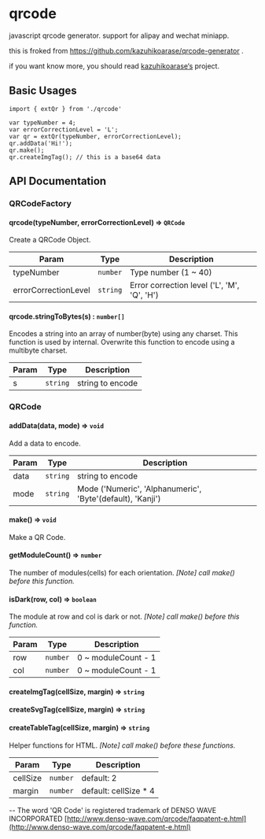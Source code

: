 # qrcode
javascript qrcode generator. support for alipay and wechat miniapp.



this is froked from https://github.com/kazuhikoarase/qrcode-generator .

if you want know more, you should read [kazuhikoarase‘s](https://github.com/kazuhikoarase) project.



## Basic Usages



```
import { extQr } from './qrcode'

var typeNumber = 4;
var errorCorrectionLevel = 'L';
var qr = extQr(typeNumber, errorCorrectionLevel);
qr.addData('Hi!');
qr.make();
qr.createImgTag(); // this is a base64 data
```





## API Documentation

### QRCodeFactory

#### qrcode(typeNumber, errorCorrectionLevel) => `QRCode`

Create a QRCode Object.

| Param                | Type     | Description                              |
| -------------------- | -------- | ---------------------------------------- |
| typeNumber           | `number` | Type number (1 ~ 40)                     |
| errorCorrectionLevel | `string` | Error correction level ('L', 'M', 'Q', 'H') |

#### qrcode.stringToBytes(s) : `number[]`

Encodes a string into an array of number(byte) using any charset. This function is used by internal. Overwrite this function to encode using a multibyte charset.

| Param | Type     | Description      |
| ----- | -------- | ---------------- |
| s     | `string` | string to encode |

### QRCode

#### addData(data, mode) => `void`

Add a data to encode.

| Param | Type     | Description                              |
| ----- | -------- | ---------------------------------------- |
| data  | `string` | string to encode                         |
| mode  | `string` | Mode ('Numeric', 'Alphanumeric', 'Byte'(default), 'Kanji') |

#### make() => `void`

Make a QR Code.

#### getModuleCount() => `number`

The number of modules(cells) for each orientation. *[Note] call make() before this function.*

#### isDark(row, col) => `boolean`

The module at row and col is dark or not. *[Note] call make() before this function.*

| Param | Type     | Description         |
| ----- | -------- | ------------------- |
| row   | `number` | 0 ~ moduleCount - 1 |
| col   | `number` | 0 ~ moduleCount - 1 |

#### createImgTag(cellSize, margin) => `string`

#### createSvgTag(cellSize, margin) => `string`

#### createTableTag(cellSize, margin) => `string`

Helper functions for HTML. *[Note] call make() before these functions.*

| Param    | Type     | Description           |
| -------- | -------- | --------------------- |
| cellSize | `number` | default: 2            |
| margin   | `number` | default: cellSize * 4 |

-- The word 'QR Code' is registered trademark of DENSO WAVE INCORPORATED 
[http://www.denso-wave.com/qrcode/faqpatent-e.html](http://www.denso-wave.com/qrcode/faqpatent-e.html)
